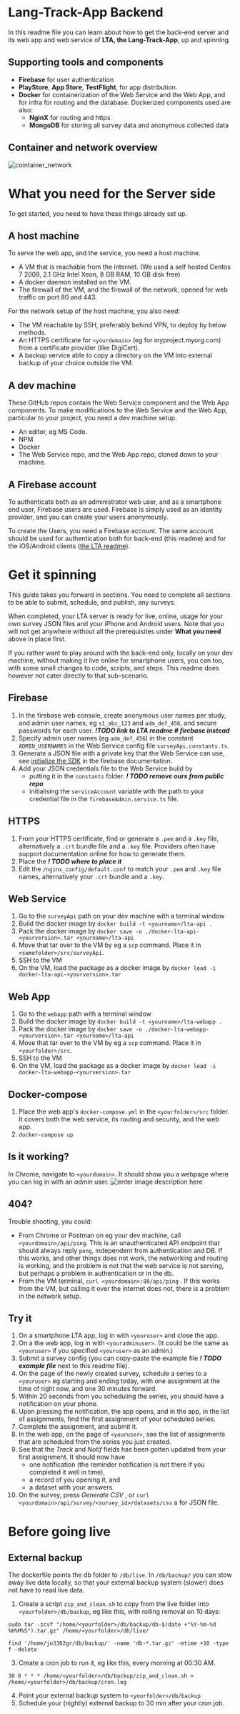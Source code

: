 # Lang-Track-App Backend

In this readme file you can learn about how to get the back-end server and its web app and web service of  **LTA, the Lang-Track-App**, up and spinning. 

## Supporting tools and components
 
 * **Firebase** for user authentication
 * **PlayStore**, **App Store**, **TestFlight**, for app distribution.
 * **Docker** for containerization of the Web Service and the Web App, and for infra for routing and the database. Dockerized components used are also:
	 * **NginX** for routing and https
	 * **MongoDB** for storing all survey data and anonymous collected data

## Container and network overview
![cointainer_network](https://i.imgur.com/5z1qp4D.png)




# What you need for the Server side

To get started, you need to have these things already set up.

## A host machine 
To serve the web app, and the service, you need a host machine.
* A VM that is reachable from the internet. (We used a self hosted Centos 7 2009, 2.1 GHz Intel Xeon, 8 GB RAM, 10 GB disk free)
* A docker daemon installed on the VM.
* The firewall of the VM, and the firewall of the network, opened for web traffic on port 80 and 443.

For the network setup of the host machine, you also need:
* The VM reachable by SSH, preferably behind VPN, to deploy by below methods.
* An HTTPS certificate for `<yourdomain>` (eg for myproject.myorg.com) from a certificate provider (like DigiCert). 
* A backup service able to copy a directory on the VM into external backup of your choice outside the VM.

## A dev machine
These GitHub repos contain the Web Service component and the Web App components. To make modifications to the Web Service and the Web App, particular to your project, you need a dev machine setup.
* An editor, eg MS Code.
* NPM
* Docker
* The Web Service repo, and the Web App repo, cloned down to your machine.

## A Firebase account
To authenticate both as an administrator web user, and as a smartphone end user, Firebase users are used. Firebase is simply used as an identity provider, and you can create your users anonymously. 

To create the Users, you need a Firebase account. The same account should be used for authentication both for back-end (this readme) and for the iOS/Android clients ([the LTA readme](https://github.com/HumlabLu/HumlabLu#readme)).

# Get it spinning
This guide takes you forward in sections. You need to complete all sections to be able to submit, schedule, and publish, any surveys.

When completed, your LTA server is ready for live, online, usage for your own survey JSON files and your iPhone and Android users. Note that you will not get anywhere without all the prerequisites under **What you need** above in place first.

If you rather want to play around with the back-end only, locally on your dev machine, without making it live online for smartphone users, you can too, with some small changes to code, scripts, and steps. This readme does however not cater directly to that sub-scenario.

## Firebase
1. In the firebase web console, create anonymous user names per study, and admin user names, eg `s1_abc_123` and `adm_def_456`, and secure passwords for each user. ***!TODO link to LTA readme # firebase instead***
3. Specify admin user names (eg `adm_def_456`) in the constant `ADMIN_USERNAMES` in the Web Service config file `surveyApi.constants.ts`.
4. Generate a JSON file with a private key that the Web Service can use, see [initialize the SDK](https://firebase.google.com/docs/admin/setup#initialize-sdk) in the firebase documentation.
5. Add your JSON credentials file to the Web Service build by
	*  putting it in the `constants` folder. ***! TODO remove ours from public repo***
	* initialising the `serviceAccount` variable with the path to your credential file in the `firebaseAdmin.service.ts` file. 

## HTTPS
1. From your HTTPS certificate, find or generate a `.pem` and a `.key` file, alternatively a `.crt` bundle file and a `.key` file. Providers often have support documentation online for how to generate them.
2. Place the ***! TODO where to place it***
3. Edit the `/nginx_config/default.conf` to match your `.pem` and `.key` file names, alternatively your  `.crt` bundle and a `.key`.

## Web Service
1. Go to the `surveyApi` path on your dev machine with a terminal window
2. Build the docker image by `docker build -t <yourname>/lta-api .`
3. Pack the docker image by `docker save -o ./docker-lta-api-<yourversion>.tar <yourname>/lta-api`
4. Move that tar over to the VM by eg a `scp` command. Place it in `<somefolder>/src/surveyApi`.
6. SSH to the VM
7. On the VM, load the package as a docker image by `docker load -i docker-lta-api-<yourversion>.tar`

## Web App
1. Go to the `webapp` path with a terminal window
2. Build the docker image by `docker build -t <yourname>/lta-webapp .`
3. Pack the docker image by `docker save -o ./docker-lta-webapp-<yourversion>.tar <yourname>/lta-api`
4. Move that tar over to the VM by eg a `scp` command. Place it in `<yourfolder>/src`.
6. SSH to the VM
7. On the VM, load the package as a docker image by `docker load -i docker-lta-webapp-<yourversion>.tar`

## Docker-compose
1. Place the web app's `docker-compose.yml` in the  `<yourfolder>/src` folder. It covers both the web service, its routing and security, and the web app.
2. `docker-compose up`

## Is it working?
In Chrome, navigate to `<yourdomain>`. It should show you a webpage where you can log in with an _admin_ user.
![enter image description here](https://i.imgur.com/yy1dh7g.png)

## 404?
Trouble shooting, you could:
* From Chrome or Postman on eg your dev machine, call  `<yourdomain>/api/ping`. This is an unauthenticated API endpoint that should always reply `pong`, independent from authentication and DB. If this works, and other things does not work, the networking and routing is working, and the problem is not that the web service is not serving, but perhaps a problem in authentication or in the db.
* From the VM terminal, `curl <yourdomain>:80/api/ping` . If this works from the VM, but calling it over the internet does not, there is a problem in the network setup.

## Try it

1. On a smartphone LTA app, log in with `<youruser>` and close the app.
2. On a the web app, log in with `<youradminuser>`. (It could be the same as `<youruser>` if you specified `<youruser>` as an admin.)
3. Submit a survey config (you can copy-paste the example file ***! TODO example file*** next to this readme file).
4. On the page of the newly created survey, schedule a series to a `<youruser>` eg starting and ending today, with one assignment at the time of right now, and one 30 minutes forward.
5. Within 20 seconds from you scheduling the series, you should have a notification on your phone.
6. Upon pressing the notification, the app opens, and in the app, in the list of assignments, find the first assignment of your scheduled series.
7. Complete the assignment, and submit it.
8. In the web app, on the page of `<youruser>`, see the list of assignments that are scheduled from the series you just created.
9. See that the _Track_ and _Notif_ fields has been gotten updated from your first assignment. It should now have
	*  one notification (the reminder notification is not there if you completed it well in time),
	* a record of you opening it, and
	* a dataset with your answers.
10. On the survey, press *Generate CSV* , or `curl <yourdomain>/api/survey/<survey_id>/datasets/csv` a for JSON file.  

# Before going live
## External backup
The dockerfile points the db folder to `/db/live`. In `/db/backup/` you can stow away live data locally, so that your external backup system (slower) does not have to read live data.

1. Create a script `zip_and_clean.sh` to copy from the live folder into  `<yourfolder>/db/backup`,  eg like this, with rolling removal on 10 days:
```
sudo tar -zcvf "/home/<yourfolder>/db/backup/db-$(date +"%Y-%m-%d %H%M%S").tar.gz" /home/<yourfolder>/db/live/

find '/home/jo3302gr/db/backup/' -name 'db-*.tar.gz' -mtime +10 -type f -delete
```
3. Create a cron job to run it, eg like this, every morning at 00:30 AM.
```
30 0 * * * /home/<yourfolder>/db/backup/zip_and_clean.sh >  /home/<yourfolder>/db/backup/cron.log
```
4. Point your external backup system to `<yourfolder>/db/backup` 
5. Schedule your (nightly) external backup to 30 min after your cron job.


